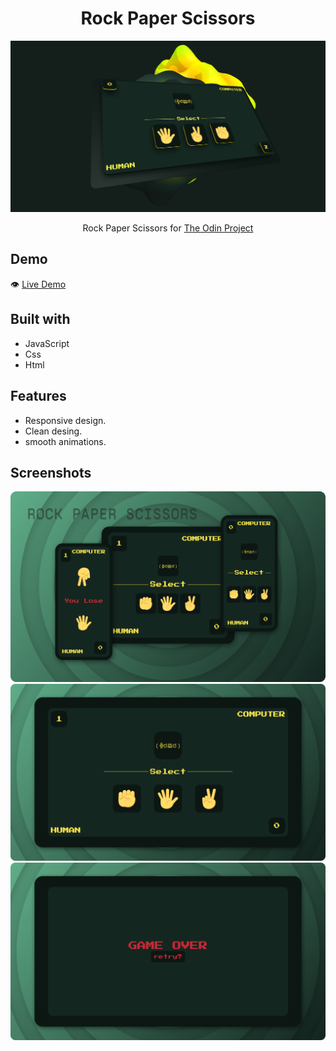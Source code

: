 #

<h1 align="center">Rock Paper Scissors</h1>

![](./Preview/thumbnail.png)

<p align="center">
  Rock Paper Scissors for <a href="https://www.theodinproject.com/">The Odin Project</a>
</p>

## Demo

👁️ [Live Demo](https://apheiro.github.io/rock_paper_scissors/)

## Built with

- JavaScript
- Css
- Html

## Features

- Responsive design.
- Clean desing.
- smooth animations.

## Screenshots

![](./Preview/presentation.png)
![](./Preview/Screenshot.png)
![](./Preview/Screenshot1.png)

